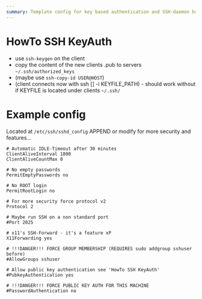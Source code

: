 ```yaml
---
summary: Template config for key based authentication and SSH-daemon hardening
---
```


# HowTo SSH KeyAuth #
* use `ssh-keygen` on the client
* copy the content of the new clients .pub to servers `~/.ssh/authorized_keys`
* (maybe use `ssh-copy-id USER@HOST`)
* (client connects now with ssh [] -i KEYFILE_PATH) - should work without if KEYFILE is located under clients `~/.ssh/`

# Example config #
Located at `/etc/ssh/sshd_config`
APPEND or modify for more security and features...
```
# Automatic IDLE-Timeout after 30 minutes
ClientAliveInterval 1800
ClientAliveCountMax 0

# No empty passwords
PermitEmptyPasswords no

# No ROOT login
PermitRootLogin no

# For more security force protocol v2
Protocol 2

# Maybe run SSH on a non standard port
#Port 2025

# x11's SSH-Forward - it's a feature xP
X11Forwarding yes

# !!!DANGER!!! FORCE GROUP MEMBERSHIP (REQUIRES sudo addgroup sshuser before)
#AllowGroups sshuser

# Allow public key authentication see 'HowTo SSH KeyAuth'
#PubkeyAuthentication yes

# !!!DANGER!!! FORCE PUBLIC KEY AUTH FOR THIS MACHINE
#PasswordAuthentication no
```
